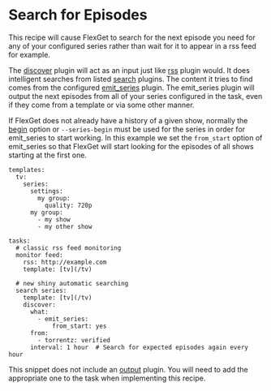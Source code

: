 # Search for Episodes
This recipe will cause FlexGet to search for the next episode you need for any of your configured series rather than wait for it to appear in a rss feed for example.

The [discover](/Plugins/discover) plugin will act as an input just like [rss](/Plugins/rss) plugin would. It does intelligent searches from listed [search](/Searches) plugins. The content it tries to find comes from the configured [emit_series](/Plugins/emit_series) plugin. The emit_series plugin will output the next episodes from all of your series configured in the task, even if they come from a template or via some other manner.

If FlexGet does not already have a history of a given show, normally the [begin](/Plugins/series/begin) option or `--series-begin` must be used for the series in order for emit_series to start working. In this example we set the `from_start` option of emit_series so that FlexGet will start looking for the episodes of all shows starting at the first one.

```
templates:
  tv:
    series:
      settings:
        my group:
          quality: 720p
      my group:
        - my show
        - my other show

tasks:
  # classic rss feed monitoring
  monitor feed:
    rss: http://example.com
    template: [tv](/tv)

  # new shiny automatic searching
  search series:
    template: [tv](/tv)
    discover:
      what:
        - emit_series:
            from_start: yes
      from:
        - torrentz: verified
      interval: 1 hour  # Search for expected episodes again every hour
```

This snippet does not include an [output](/Plugins#Outputs) plugin. You will need to add the appropriate one to the task when implementing this recipe.